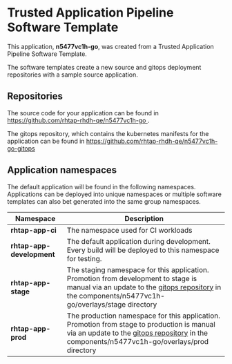 # Trusted Application Pipeline Software Template

This application, **n5477vc1h-go**, was created from a Trusted Application Pipeline Software Template.

The software templates create a new source and gitops deployment repositories with a sample source application. 

## Repositories

The source code for your application can be found in [https://github.com/rhtap-rhdh-qe/n5477vc1h-go ](https://github.com/rhtap-rhdh-qe/n5477vc1h-go ).
 
The gitops repository, which contains the kubernetes manifests for the application can be found in 
[https://github.com/rhtap-rhdh-qe/n5477vc1h-go-gitops ](https://github.com/rhtap-rhdh-qe/n5477vc1h-go-gitops ) 

## Application namespaces 

The default application will be found in the following namespaces. Applications can be deployed into unique namespaces or multiple software templates can also bet generated into the same group namespaces.  

|  Namespace   |  Description   |  
| -------- | -------- |
| **rhtap-app-ci** | The namespace used for CI workloads |
| **rhtap-app-development** | The default application during development. Every build will be deployed to this namespace for testing. |
| **rhtap-app-stage** | The staging namespace for this application. Promotion from development to stage is manual via an update to the [gitops repository](https://github.com/rhtap-rhdh-qe/n5477vc1h-go-gitops ) in the components/n5477vc1h-go/overlays/stage directory |
| **rhtap-app-prod** | The production namespace for this application. Promotion from stage to production is manual via an update to the [gitops repository](https://github.com/rhtap-rhdh-qe/n5477vc1h-go-gitops ) in the components/n5477vc1h-go/overlays/prod directory |